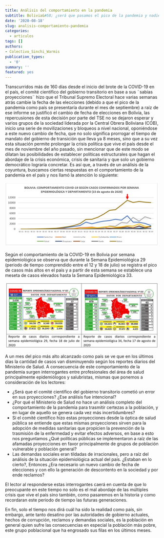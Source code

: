 ```yaml
--- 
title: Análisis del comportamiento en la pandemia
subtitle: Bolivia&#58; ¿será que pasamos el pico de la pandemia y nadie se dio cuenta?
date: '2020-08-18'
slug: analisis-comportamiento-pandemia
categories:
  - articulos
tags: []
authors: 
- Colectivo_Sinchi_Warmis
publication_types:
  - '0'
summary: ''
featured: yes
---
```


Transcurridos más de 160 días desde el inicio del brote de la COVID-19 en el país, el comité científico del gobierno transitorio en base a sus ¨sabias proyecciones¨ hizo que el Tribunal Supremo Electoral hace varias semanas atrás cambie la fecha de las elecciones (debido a que el pico de la pandemia como país se presentaría durante el mes de septiembre) a raíz de ese informe se justificó el cambio de fecha de elecciones en Bolivia, las repercusiones de esta decisión por parte del TSE no se dejaron esperar y varios grupos de la sociedad liderada por la Central Obrera Boliviana (COB), inicio una serie de movilizaciones y bloqueos a nivel nacional, oponiéndose a este nuevo cambio de fecha, que no solo significa prorrogar el tiempo de mandato del gobierno de transición que lleva ya 8 meses, sino que a su vez esta situación permite prolongar la crisis política que vive el país desde el mes de noviembre del año pasado, sin mencionar que de este modo se dilatan las posibilidades de establecer políticas estructurales que hagan el abordaje de la crisis económica, crisis de sanitaria y que solo un gobierno democrático lograría concretar. 
Es así que, a través de un análisis de la coyuntura, buscamos ciertas respuestas en el comportamiento de la pandemia en el país y nos llamó la atención lo siguiente:

![](2.jpg)

Según el comportamiento de la COVID-19 en Bolivia por semana epidemiológica se observa que durante la Semana Epidemiológica 29 (periodo de tiempo comprendido entre el 12 y 18 de julio) se registra el pico de casos más altos en el país y a partir de esta semana se establece una meseta de casos elevados hasta la Semana Epidemiológica 33.

![](featured.jpg)

A un mes del pico más alto alcanzado como país se ve que en los últimos días la cantidad de casos van disminuyendo según los reportes diarios del Ministerio de Salud. A consecuencia de este comportamiento de la pandemia surgen interrogantes entre profesionales del área de salud principalmente epidemiólogos y salubristas, mismas que ponemos a consideración de los lectores:

*	¿Será que el comité científico del gobierno transitorio cometió un error en sus proyecciones? ¿Ese análisis fue intencional? 
*	¿Por qué el Ministerio de Salud no hace un análisis completo del comportamiento de la pandemia para trasmitir certezas a la población, y en lugar de aquello se genera cada vez más incertidumbres?
*	Si el comité científico hizo estas proyecciones desde la óptica de salud pública se entiende que estas mismas proyecciones sirven para la adopción de medidas sanitarias que propicien la prevención de la trasmisión de la enfermedad y evitar efectos adversos, en base a esto nos preguntamos ¿Qué políticas públicas se implementaron a raíz de las afamadas proyecciones en favor principalmente de grupos de población vulnerable y población general?
*	Las demandas sociales eran tildadas de irracionales, pero a raíz del análisis de la situación epidemiológica actual del país. ¿Estaban en lo cierto?, Entonces ¿Era necesario un nuevo cambio de fecha de elecciones y con ello la generación de descontento en la sociedad y por ende reclamos?

El lector al responderse estas interrogantes caerá en cuenta de que lo preocupante en este tiempo no solo es el mal abordaje de las múltiples crisis que vive el país sino también, como pasaremos en la historia y como recordaran este periodo de tiempo las futuras generaciones.

En fin, solo el tiempo nos dirá cuál ha sido la realidad como país, sin embargo, ante tanto desatino por las autoridades de gobierno actuales, hechos de corrupción, reclamos y demandas sociales, es la población en general quien sufre las consecuencias en especial la población más pobre, este grupo poblacional que ha engrosado sus filas en los últimos meses.